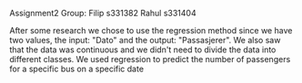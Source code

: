 Assignment2
Group: Filip s331382 Rahul s331404

After some research we chose to use the regression method since we have two values, the input: "Dato" and the output: "Passasjerer". 
We also saw that the data was continuous and we didn't need to divide the data into different classes. 
We used regression to predict the number of passengers for a specific bus on a specific date
